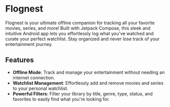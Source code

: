 # Flognest

Flognest is your ultimate offline companion for tracking all your favorite movies, series, and more! Built with Jetpack Compose, this sleek and intuitive Android app lets you effortlessly log what you've watched and curate your perfect watchlist. Stay organized and never lose track of your entertainment journey.

## Features

- **Offline Mode**: Track and manage your entertainment without needing an internet connection.
- **Watchlist Management**: Effortlessly add and remove movies and series to your personal watchlist.
- **Powerful Filters**: Filter your library by title, genre, type, status, and favorites to easily find what you're looking for.
